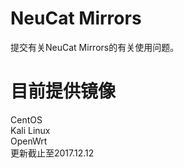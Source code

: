 # NeuCat Mirrors
提交有关NeuCat Mirrors的有关使用问题。

# 目前提供镜像
CentOS<br>Kali Linux<br>OpenWrt
<br>更新截止至2017.12.12
